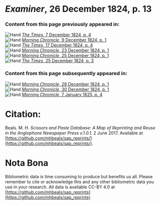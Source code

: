 # *Examiner*, 26 December 1824, p. 13  
  
### Content from this page previously appeared in:  
![Hand](http://scissorsandpaste.net/wp-content/uploads/2017/06/smallhandpointer.png) [*The Times*, 7 December 1824, p. 4](https://mhbeals.github.io/sap_html/The-Times/The-Times-7-December-1824-p-4)  
![Hand](http://scissorsandpaste.net/wp-content/uploads/2017/06/smallhandpointer.png) [*Morning Chronicle*, 9 December 1824, p. 1](https://mhbeals.github.io/sap_html/Morning-Chronicle/Morning-Chronicle-9-December-1824-p-1)  
![Hand](http://scissorsandpaste.net/wp-content/uploads/2017/06/smallhandpointer.png) [*The Times*, 17 December 1824, p. 4](https://mhbeals.github.io/sap_html/The-Times/The-Times-17-December-1824-p-4)  
![Hand](http://scissorsandpaste.net/wp-content/uploads/2017/06/smallhandpointer.png) [*Morning Chronicle*, 23 December 1824, p. 1](https://mhbeals.github.io/sap_html/Morning-Chronicle/Morning-Chronicle-23-December-1824-p-1)  
![Hand](http://scissorsandpaste.net/wp-content/uploads/2017/06/smallhandpointer.png) [*Morning Chronicle*, 25 December 1824, p. 1](https://mhbeals.github.io/sap_html/Morning-Chronicle/Morning-Chronicle-25-December-1824-p-1)  
![Hand](http://scissorsandpaste.net/wp-content/uploads/2017/06/smallhandpointer.png) [*The Times*, 25 December 1824, p. 3](https://mhbeals.github.io/sap_html/The-Times/The-Times-25-December-1824-p-3)  
  
### Content from this page subsequently appeared in:  
![Hand](http://scissorsandpaste.net/wp-content/uploads/2017/06/smallhandpointer.png) [*Morning Chronicle*, 28 December 1824, p. 1](https://mhbeals.github.io/sap_html/Morning-Chronicle/Morning-Chronicle-28-December-1824-p-1)  
![Hand](http://scissorsandpaste.net/wp-content/uploads/2017/06/smallhandpointer.png) [*Morning Chronicle*, 30 December 1824, p. 1](https://mhbeals.github.io/sap_html/Morning-Chronicle/Morning-Chronicle-30-December-1824-p-1)  
![Hand](http://scissorsandpaste.net/wp-content/uploads/2017/06/smallhandpointer.png) [*Morning Chronicle*, 7 January 1825, p. 4](https://mhbeals.github.io/sap_html/Morning-Chronicle/Morning-Chronicle-7-January-1825-p-4)  


# Citation: 

Beals. M. H. *Scissors and Paste Database: A Map of Reprinting and Reuse in the Anglophone Newspaper Press v.1.0.1.* 2 June 2017. Available at [https://github.com/mhbeals/sap_reprints/](https://github.com/mhbeals/sap_reprints/). 

# Nota Bona

Bibliometric data is time consuming to produce but benefits us all. Please remember to cite or acknowledge this and any other bibliometric data you use in your research. All data is available CC-BY 4.0 at [https://github.com/mhbeals/sap_reprints](https://github.com/mhbeals/sap_reprints)